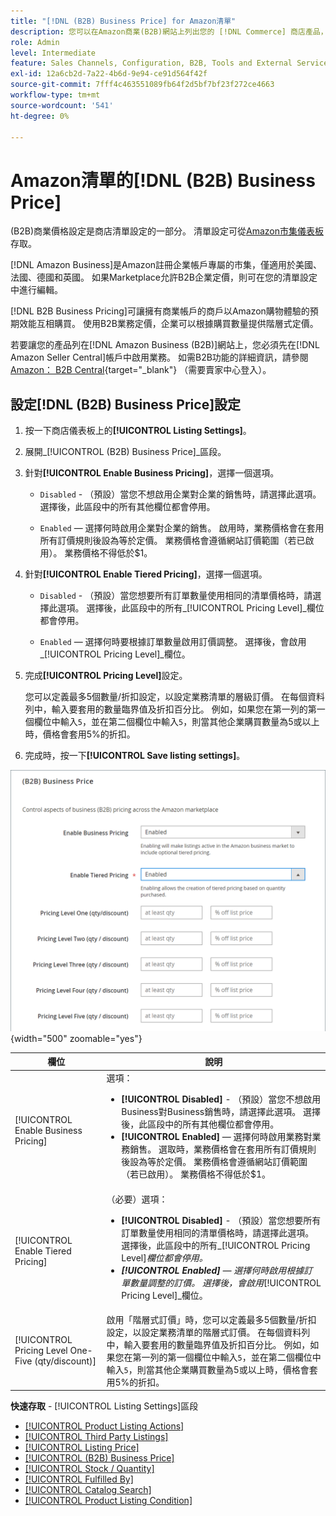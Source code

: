 ```yaml
---
title: "[!DNL (B2B) Business Price] for Amazon清單"
description: 您可以在Amazon商業(B2B)網站上列出您的 [!DNL Commerce] 商店產品，方法是啟用Amazon [!DNL Seller Central] 帳戶中的商業。
role: Admin
level: Intermediate
feature: Sales Channels, Configuration, B2B, Tools and External Services, Merchandising, Integration
exl-id: 12a6cb2d-7a22-4b6d-9e94-ce91d564f42f
source-git-commit: 7fff4c463551089fb64f2d5bf7bf23f272ce4663
workflow-type: tm+mt
source-wordcount: '541'
ht-degree: 0%

---
```


# Amazon清單的[!DNL (B2B) Business Price]

(B2B)商業價格設定是商店清單設定的一部分。 清單設定可從[Amazon市集儀表板](./amazon-store-dashboard.md)存取。

[!DNL Amazon Business]是Amazon註冊企業帳戶專屬的市集，僅適用於美國、法國、德國和英國。 如果Marketplace允許B2B企業定價，則可在您的清單設定中進行編輯。

[!DNL B2B Business Pricing]可讓擁有商業帳戶的商戶以Amazon購物體驗的預期效能互相購買。 使用B2B業務定價，企業可以根據購買數量提供階層式定價。

若要讓您的產品列在[!DNL Amazon Business (B2B)]網站上，您必須先在[!DNL Amazon Seller Central]帳戶中啟用業務。 如需B2B功能的詳細資訊，請參閱[Amazon： B2B Central](https://sellercentral.amazon.com/gp/help/G202161480/){target="_blank"} （需要賣家中心登入）。

## 設定[!DNL (B2B) Business Price]設定

1. 按一下商店儀表板上的&#x200B;**[!UICONTROL Listing Settings]**。

1. 展開&#x200B;_[!UICONTROL (B2B) Business Price]_區段。

1. 針對&#x200B;**[!UICONTROL Enable Business Pricing]**，選擇一個選項。

   - `Disabled` - （預設）當您不想啟用企業對企業的銷售時，請選擇此選項。 選擇後，此區段中的所有其他欄位都會停用。

   - `Enabled` — 選擇何時啟用企業對企業的銷售。 啟用時，業務價格會在套用所有訂價規則後設為等於定價。 業務價格會遵循網站訂價範圍（若已啟用）。 業務價格不得低於$1。

1. 針對&#x200B;**[!UICONTROL Enable Tiered Pricing]**，選擇一個選項。

   - `Disabled` - （預設）當您想要所有訂單數量使用相同的清單價格時，請選擇此選項。 選擇後，此區段中的所有&#x200B;_[!UICONTROL Pricing Level]_欄位都會停用。

   - `Enabled` — 選擇何時要根據訂單數量啟用訂價調整。 選擇後，會啟用&#x200B;_[!UICONTROL Pricing Level]_欄位。

1. 完成&#x200B;**[!UICONTROL Pricing Level]**&#x200B;設定。

   您可以定義最多5個數量/折扣設定，以設定業務清單的層級訂價。 在每個資料列中，輸入要套用的數量臨界值及折扣百分比。 例如，如果您在第一列的第一個欄位中輸入`5`，並在第二個欄位中輸入`5`，則當其他企業購買數量為5或以上時，價格會套用5%的折扣。

1. 完成時，按一下&#x200B;**[!UICONTROL Save listing settings]**。

![Amazon商業定價(B2B)](assets/amazon-business-pricing.png){width="500" zoomable="yes"}

| 欄位 | 說明 |
|----------------------------------------------------|------------------------------------------------------------------------------------------------------------------------------------------------------------------------------------------------------------------------------------------------------------------------------------------------------------------------------------------------------------------------------------------------------------------------------------------------------------------------------------------------------------------------|
| [!UICONTROL Enable Business Pricing] | 選項： <ul><li>**[!UICONTROL Disabled]** - （預設）當您不想啟用Business對Business銷售時，請選擇此選項。 選擇後，此區段中的所有其他欄位都會停用。</li><li>**[!UICONTROL Enabled]** — 選擇何時啟用業務對業務銷售。 選取時，業務價格會在套用所有訂價規則後設為等於定價。 業務價格會遵循網站訂價範圍（若已啟用）。 業務價格不得低於$1。</li></ul> |
| [!UICONTROL Enable Tiered Pricing] | （必要）選項： <ul><li>**[!UICONTROL Disabled]** - （預設）當您想要所有訂單數量使用相同的清單價格時，請選擇此選項。 選擇後，此區段中的所有&#x200B;_[!UICONTROL Pricing Level]_欄位都會停用。</li><li>**[!UICONTROL Enabled]** — 選擇何時啟用根據訂單數量調整的訂價。 選擇後，會啟用&#x200B;_[!UICONTROL Pricing Level]_欄位。</li></ul> |
| [!UICONTROL Pricing Level One-Five (qty/discount)] | 啟用「階層式訂價」時，您可以定義最多5個數量/折扣設定，以設定業務清單的階層式訂價。 在每個資料列中，輸入要套用的數量臨界值及折扣百分比。 例如，如果您在第一列的第一個欄位中輸入`5`，並在第二個欄位中輸入`5`，則當其他企業購買數量為5或以上時，價格會套用5%的折扣。 |

**快速存取** - [!UICONTROL Listing Settings]區段

- [[!UICONTROL Product Listing Actions]](./product-listing-actions.md)
- [[!UICONTROL Third Party Listings]](./third-party-listing-settings.md)
- [[!UICONTROL Listing Price]](./listing-price.md)
- [[!UICONTROL (B2B) Business Price]](./business-pricing.md)
- [[!UICONTROL Stock / Quantity]](./stock-quantity.md)
- [[!UICONTROL Fulfilled By]](./fulfilled-by.md)
- [[!UICONTROL Catalog Search]](./catalog-search.md)
- [[!UICONTROL Product Listing Condition]](./product-listing-condition.md)
